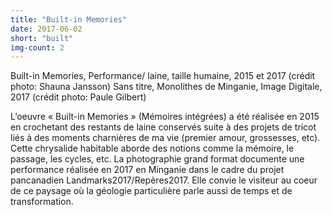 ```yaml
---
title: "Built-in Memories"
date: 2017-06-02
short: "built"
img-count: 2
---
```

Built-in Memories,  Performance/ laine, taille humaine, 2015 et 2017 (crédit photo: Shauna Jansson)
Sans titre, Monolithes de Minganie, Image Digitale, 2017 (crédit photo: Paule Gilbert) 

L’oeuvre « Built-in Memories » (Mémoires intégrées) a été réalisée en 2015 en crochetant des restants de laine conservés suite à des projets de tricot liés à des moments charnières de ma vie (premier amour, grossesses, etc). Cette chrysalide habitable aborde des notions comme  la mémoire, le passage, les cycles, etc. La photographie grand format documente une performance réalisée en 2017 en Minganie dans le cadre du projet pancanadien Landmarks2017/Repères2017. Elle convie le visiteur au coeur de ce paysage où la géologie particulière parle aussi de temps et de transformation. 

